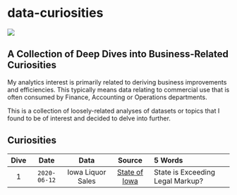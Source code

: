 data-curiosities
================

![](items/oldcuriosityshop.jpg)

## A Collection of Deep Dives into Business-Related Curiosities

My analytics interest is primarily related to deriving business
improvements and efficiencies. This typically means data relating to
commercial use that is often consumed by Finance, Accounting or
Operations departments.

This is a collection of loosely-related analyses of datasets or topics
that I found to be of interest and decided to delve into further.

## Curiosities

| Dive |     Date     |       Data        |                                        Source                                         | 5 Words                          |
| :--: | :----------: | :---------------: | :-----------------------------------------------------------------------------------: | :------------------------------- |
|  1   | `2020-06-12` | Iowa Liquor Sales | [State of Iowa](https://data.iowa.gov/Sales-Distribution/Iowa-Liquor-Sales/m3tr-qhgy) | State is Exceeding Legal Markup? |
